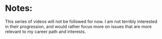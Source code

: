 # Notes:

This series of videos will not be followed for now.
I am not terribly interested in their progression, and would rather focus more on issues that are more relevant to my career path and interests.
